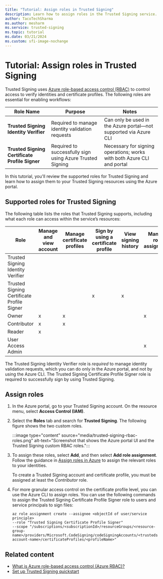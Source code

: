 ```yaml
---
title: "Tutorial: Assign roles in Trusted Signing"
description: Learn how to assign roles in the Trusted Signing service.
author: TacoTechSharma
ms.author: mesharm
ms.service: trusted-signing
ms.topic: tutorial
ms.date: 03/21/2024
ms.custom: sfi-image-nochange
---
```


# Tutorial: Assign roles in Trusted Signing

Trusted Signing uses [Azure role-based access control (RBAC)](../role-based-access-control/overview.md) to control access to verify identities and certificate profiles. The following roles are essential for enabling workflows:

| Role Name                                 | Purpose                                                                                          | Notes                                                                                      |
|-------------------------------------------|--------------------------------------------------------------------------------------------------|--------------------------------------------------------------------------------------------|
| **Trusted Signing Identity Verifier**     | Required to manage identity validation requests                                                  | Can only be used in the Azure portal—not supported via Azure CLI                          |
| **Trusted Signing Certificate Profile Signer** | Required to successfully sign using Azure Trusted Signing                                        | Necessary for signing operations; works with both Azure CLI and portal                    |


In this tutorial, you'll review the supported roles for Trusted Signing and learn how to assign them to your Trusted Signing resources using the Azure portal.

## Supported roles for Trusted Signing

The following table lists the roles that Trusted Signing supports, including what each role can access within the service’s resources:

| Role | Manage and view account  | Manage certificate profiles  | Sign by using a certificate profile | View signing history  | Manage role assignment  | Manage identity validation |
|--------------|----------|------------|--------------|-----------|------------|-------------|
| Trusted Signing Identity Verifier|   | |  | |  | x|
| Trusted Signing Certificate Profile Signer |   | | x | x|  | |
| Owner |  x |x |  | | x | |
| Contributor |  x |x |  | | | |
| Reader |  x | |  | | | |
| User Access Admin | | |  | |x | |

The Trusted Signing Identity Verifier role is *required* to manage identity validation requests, which you can do only in the Azure portal, and not by using the Azure CLI. The Trusted Signing Certificate Profile Signer role is required to successfully sign by using Trusted Signing.

## Assign roles

1. In the Azure portal, go to your Trusted Signing account. On the resource menu, select **Access Control (IAM)**.
1. Select the **Roles** tab and search for **Trusted Signing**. The following figure shows the two custom roles.

   :::image type="content" source="media/trusted-signing-rbac-roles.png" alt-text="Screenshot that shows the Azure portal UI and the Trusted Signing custom RBAC roles.":::

1. To assign these roles, select **Add**, and then select **Add role assignment**. Follow the guidance in [Assign roles in Azure](/azure/role-based-access-control/role-assignments-portal) to assign the relevant roles to your identities.

   To create a Trusted Signing account and certificate profile, you must be assigned at least the *Contributor* role.
1. For more granular access control on the certificate profile level, you can use the Azure CLI to assign roles. You can use the following commands to assign the Trusted Signing Certificate Profile Signer role to users and service principals to sign files:

   ```azurecli
   az role assignment create --assignee <objectId of user/service principle> 
   --role "Trusted Signing Certificate Profile Signer" 
   --scope "/subscriptions/<subscriptionId>/resourceGroups/<resource-group-name>/providers/Microsoft.CodeSigning/codeSigningAccounts/<trustedsigning-account-name>/certificateProfiles/<profileName>" 
   ```

## Related content

- [What is Azure role-based access control (Azure RBAC)?](../role-based-access-control/overview.md)
- [Set up Trusted Signing quickstart](quickstart.md)

